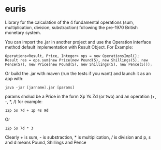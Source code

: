 # euris

Library for the calculation of the 4 fundamental operations (sum, multiplication, division, substraction) following the pre-1970 British monetary system.

You can import the .jar in another project and use the Operation interface method default implementation with Result Object. For Example:

    Operations<Result, Price, Integer> ops = new OperationsImpl();
    Result res = ops.sum(new Price(new Pound(5), new Shillings(5), new Pence(5)), new Price(new Pound(5), new Shillings(5), new Pence(5)));

Or build the .jar with maven (run the tests if you want) and launch it as an app with:

    java -jar [jarname].jar [params]
  
params sholud be a Price in the form Xp Ys Zd (or two) and an operation (+, -, *, /) for example:
  
    12p 5s 7d + 1p 4s 9d

Or

    12p 5s 7d * 3
  
Clearly + is sum, - is substraction, * is multiplication, / is division and p, s and d means Pound, Shillings and Pence
